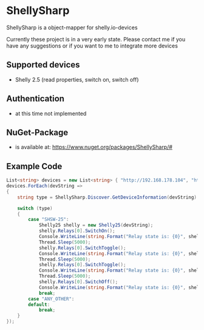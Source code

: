 # ShellySharp
ShellySharp is a object-mapper for shelly.io-devices

Currently these project is in a very early state. Please contact me if you have any suggestions or if you want to me to integrate more devices

## Supported devices
- Shelly 2.5 (read properties, switch on, switch off)

## Authentication
- at this time not implemented

## NuGet-Package
- is available at: https://www.nuget.org/packages/ShellySharp/#

## Example Code
```csharp
List<string> devices = new List<string> { "http://192.168.178.104", "http://192.168.178.105" };
devices.ForEach(devString =>
{
    string type = ShellySharp.Discover.GetDeviceInformation(devString).Type;

    switch (type)
    {
        case "SHSW-25":
            Shelly25 shelly = new Shelly25(devString);
            shelly.Relays[0].SwitchOn();
            Console.WriteLine(string.Format("Relay state is: {0}", shelly.Relays[0].Ison));
            Thread.Sleep(5000);
            shelly.Relays[0].SwitchToggle();
            Console.WriteLine(string.Format("Relay state is: {0}", shelly.Relays[0].Ison));
            Thread.Sleep(5000);
            shelly.Relays[0].SwitchToggle();
            Console.WriteLine(string.Format("Relay state is: {0}", shelly.Relays[0].Ison));
            Thread.Sleep(5000);
            shelly.Relays[0].SwitchOff();
            Console.WriteLine(string.Format("Relay state is: {0}", shelly.Relays[0].Ison));
            break;
        case "ANY_OTHER":
        default:
            break;
    }
});
```
